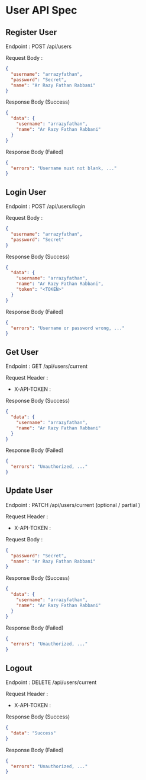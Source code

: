 # User API Spec

## Register User

Endpoint : POST /api/users

Request Body :

```json
{
  "username": "arrazyfathan",
  "password": "Secret",
  "name": "Ar Razy Fathan Rabbani"
}
```

Response Body (Success)

```json
{
  "data": {
    "username": "arrazyfathan",
    "name": "Ar Razy Fathan Rabbani"
  }
}
```

Response Body (Failed) 

```json
{
  "errors": "Username must not blank, ..."
}
```

## Login User

Endpoint : POST /api/users/login

Request Body :

```json
{
  "username": "arrazyfathan",
  "password": "Secret"
}
```

Response Body (Success)

```json
{
  "data": {
    "username": "arrazyfathan",
    "name": "Ar Razy Fathan Rabbani",
    "token": "<TOKEN>"
  }
}
```

Response Body (Failed)

```json
{
  "errors": "Username or password wrong, ..."
}
```

## Get User

Endpoint : GET /api/users/current

Request Header :
- X-API-TOKEN : <TOKEN>

Response Body (Success)

```json
{
  "data": {
    "username": "arrazyfathan",
    "name": "Ar Razy Fathan Rabbani"
  }
}
```

Response Body (Failed)

```json
{
  "errors": "Unauthorized, ..."
}
```

## Update User

Endpoint : PATCH /api/users/current (optional / partial )

Request Header :
- X-API-TOKEN : <TOKEN>


Request Body :

```json
{
  "password": "Secret",
  "name": "Ar Razy Fathan Rabbani"
}
```

Response Body (Success)

```json
{
  "data": {
    "username": "arrazyfathan",
    "name": "Ar Razy Fathan Rabbani"
  }
}
```

Response Body (Failed)

```json
{
  "errors": "Unauthorized, ..."
}
```

## Logout

Endpoint : DELETE /api/users/current

Request Header :
- X-API-TOKEN : <TOKEN>

Response Body (Success)

```json
{
  "data": "Success"
}
```

Response Body (Failed)

```json
{
  "errors": "Unauthorized, ..."
}
```